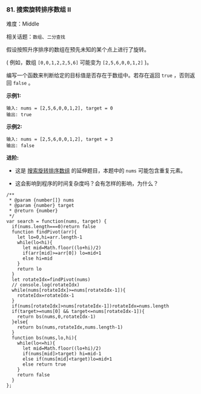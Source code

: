 ### 81. 搜索旋转排序数组 II

难度：Middle

相关话题：`数组`、`二分查找`

假设按照升序排序的数组在预先未知的某个点上进行了旋转。



( 例如，数组 `[0,0,1,2,2,5,6]` 可能变为 `[2,5,6,0,0,1,2]` )。



编写一个函数来判断给定的目标值是否存在于数组中。若存在返回 `true` ，否则返回 `false` 。



**示例1:** 



```
输入: nums = [2,5,6,0,0,1,2], target = 0
输出: true
```


**示例2:** 



```
输入: nums = [2,5,6,0,0,1,2], target = 3
输出: false
```


**进阶:** 




* 这是 [搜索旋转排序数组](https://leetcode-cn.com/problems/search-in-rotated-sorted-array/description/)
的延伸题目，本题中的 `nums`  可能包含重复元素。

* 这会影响到程序的时间复杂度吗？会有怎样的影响，为什么？




```
/**
 * @param {number[]} nums
 * @param {number} target
 * @return {number}
 */
var search = function(nums, target) {
  if(nums.length===0)return false
  function findPivot(arr){
    let lo=0,hi=arr.length-1
    while(lo<hi){
      let mid=Math.floor((lo+hi)/2)
      if(arr[mid]>=arr[0]) lo=mid+1
      else hi=mid
    }
    return lo
  }
  let rotateIdx=findPivot(nums)
  // console.log(rotateIdx)
  while(nums[rotateIdx]>=nums[rotateIdx-1]){
    rotateIdx=rotateIdx-1
  }
  if(nums[rotateIdx]>nums[rotateIdx-1])rotateIdx=nums.length
  if(target>=nums[0] && target<=nums[rotateIdx-1]){
    return bs(nums,0,rotateIdx-1)
  }else{
    return bs(nums,rotateIdx,nums.length-1)
  }
  function bs(nums,lo,hi){
    while(lo<=hi){
      let mid=Math.floor((lo+hi)/2)
      if(nums[mid]>target) hi=mid-1
      else if(nums[mid]<target)lo=mid+1
      else return true
    }
    return false
  }
};
```

